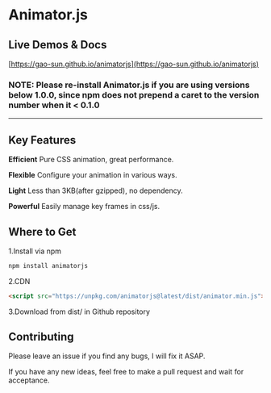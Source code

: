 # Animator.js

## Live Demos & Docs
[https://gao-sun.github.io/animatorjs](https://gao-sun.github.io/animatorjs)

### NOTE: Please re-install Animator.js if you are using versions below 1.0.0, since npm does not prepend a caret to the version number when it < 0.1.0

---

## Key Features

**Efficient** Pure CSS animation, great performance.

**Flexible** Configure your animation in various ways.

**Light** Less than 3KB(after gzipped), no dependency.

**Powerful** Easily manage key frames in css/js.

## Where to Get

1.Install via npm
```bash
npm install animatorjs
```

2.CDN

```html
<script src="https://unpkg.com/animatorjs@latest/dist/animator.min.js"></script>
```

3.Download from dist/ in Github repository

## Contributing

Please leave an issue if you find any bugs, I will fix it ASAP.

If you have any new ideas, feel free to make a pull request and wait for acceptance.